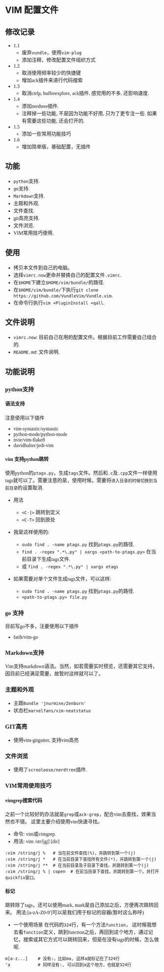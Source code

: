# VIM 配置文件
<font face=Cour size=3>

## 修改记录
* 1.1
    * 废弃`vundle`，使用`vim-plug`
    * 添加注释，修改配置文件组织方式
* 1.2
    * 取消使用频率较少的快捷键
    * 增加ack插件来进行代码搜索
* 1.3
    * 取消ctrlp, bufferexplore, ack插件, 感觉用的不多, 还影响速度.
* 1.4
    * 添加nerdtree插件.
    * 注释掉一些功能, 不是因为功能不好用, 只为了更专注一些. 如果有需要这些功能, 还会打开的.
* 1.5
    * 添加一些常用功能技巧
* 1.6
    * 增加简单版，基础配置，无插件


## 功能
* `python`支持.
* `go`支持.
* `Markdown`支持.
* 主题和外观.
* 文件查找.
* git高亮支持.
* 文件浏览.
* VIM常用技巧使用.

## 使用
* 拷贝本文件到自己的电脑。
* 选择`vimrc.now`更命并替换自己的配置文件`.vimrc`.
* 在`$HOME`下建立`$HOME/vim/bundle/`的路径.
* 在`$HOME/vim/bundle/`下执行`git clone https://github.com/VundleVim/Vundle.vim`.
* 在命令行执行`vim +PluginInstall +qall`.

## 文件说明
* `vimrc.now`: 目前自己在用的配置文件。根据目前工作需要自己组合的.
* `README.md`: 文件说明.

## 功能说明

### python支持

#### 语法支持
注意使用以下插件
* vim-syntastic/syntastic
* python-mode/python-mode
* nvie/vim-flake8
* davidhalter/jedi-vim

#### vim 支持python跳转
使用python的`ptags.py`，生成`tags`文件。然后和`.c`及`.cpp`文件一样使用tags就可以了。需要注意的是，使用时候，需要将`进入目录的时候切换到当前目录`的设置取消.
* 用法
    * `<C-]>` 跳转到定义
    * `<C-T>` 回到原处

* 我是这样使用的:
    * `sudo find . -name ptags.py` 找到`ptags.py`的路径.
    * `find . -regex ".*\.py" | xargs <path-to-ptags.py>` 在当前目录下生成tags文件.
    * 或 `find . -regex ".*\.py" | xargs etags`
* 如果需要对单个文件生成tags文件，可以这样:
    * `sudo find . -name ptags.py` 找到`ptags.py`的路径.
    * `<path-to-ptags.py> file.py`

### go 支持
目前写go不多，注要使用以下插件
* fatih/vim-go

### Markdown支持
Vim支持markdown语法。当然，如若需要实时预览，还需要其它支持，因目前已经满足需要，故暂时这样就可以了。

### 主题和外观
* 主题`Bundle 'jnurmine/Zenburn'`
* 状态栏`marvelfans/vim-neatstatus`

### GIT高亮
* 使用vim-gitgutter, 支持vim高亮

### 文件浏览
* 使用了`scrooloose/nerdtree`插件.

### VIM常用使用技巧
#### vimgrep搜索代码
之前一个比较好的办法就是`grep`或`ack-grep`，配合vim去查找，效果当然也不错。
这里主要介绍使用vim快速寻找。

- 命令: vim或vimgrep.
- 用法: vim /str/[gj] [dir]

```
:vim /string/j %   # 当在前文件查找(%)，并跳转到第一个(j)
:vim /string/j *   # 在当前目录下查找所有文件(*)，并跳转到第一个(j)
:vim /string/j **  # 在当前目录及子目录下查找，并跳转到第一个(j)
:vim /string/j % | copen  # 在前当目录下查找，并跳转到第一个。并打开quickfix窗口。
```

#### 标记
跳转除了tags，还可以使用mark, mark是自己添加之后，方便再次跳转回来。
用法:[a-zA-Z0-9']可以是我们用于标记的容器(暂时这么称呼)

- 一个使用场景
在代码的`324`行，有一个方法`function`， 这时候我想去看`function`定义，跳到function之后，再回到这个地方，通过记忆，搜索或其它方式可以跳转回来，但是在没有tags的时候，怎么做呢.

```
m[a-z...]    # 没有:，比如ma, 这样a就标记在了324行
'a           # 同样没有:, 可以回到a这个地方，也就是324行
```
